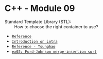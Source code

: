 # C++ - Module 09
Standard Template Library (STL): <br>
&nbsp; &nbsp; &nbsp; &nbsp; How to choose the right container to use? <br>
- [`Reference`](https://github.com/48d31kh413k/1337-CPP-42/tree/main/CPP09)
- [`Introduction on intra`](https://elearning.intra.42.fr/notions/piscine-c-d08-stl/subnotions)
- [`Reference - Tsunghao`](https://github.com/Tsunghao-C/Common-Course/tree/main/CPP_Module/Module09)
- [`ex02: Ford-Johnson merge-insertion sort`](https://codereview.stackexchange.com/questions/116367/ford-johnson-merge-insertion-sort)
